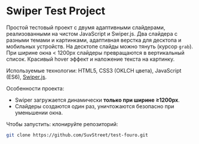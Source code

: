 # Swiper Test Project

Простой тестовый проект с двумя адаптивными слайдерами, реализованными на чистом JavaScript и Swiper.js. Два слайдера с разными темами и картинками, адаптивная верстка для десктопа и мобильных устройств. На десктопе слайды можно тянуть (курсор `grab`). При ширине окна < 1200px слайдеры превращаются в вертикальный список. Красивый hover эффект и наложение текста на картинку.

Используемые технологии: HTML5, CSS3 (OKLCH цвета), JavaScript (ES6), [Swiper.js](https://swiperjs.com/).

Особенности проекта:
- Swiper загружается динамически **только при ширине ≥1200px**.
- Слайдеры создаются один раз, уничтожаются безопасно при уменьшении окна.

Чтобы запустить: клонируйте репозиторий:

```bash
git clone https://github.com/SuvStreet/test-fouro.git


